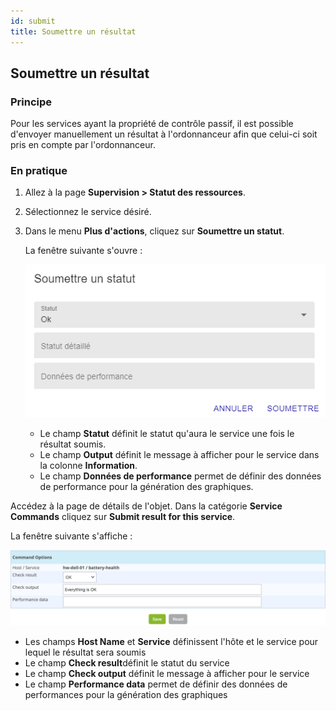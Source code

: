 ```yaml
---
id: submit
title: Soumettre un résultat
---
```


## Soumettre un résultat

### Principe

Pour les services ayant la propriété de contrôle passif, il est possible
d'envoyer manuellement un résultat à l'ordonnanceur afin que celui-ci
soit pris en compte par l'ordonnanceur.

### En pratique

<!--DOCUSAURUS_CODE_TABS-->

<!--Depuis la page Statut des ressources-->

1. Allez à la page **Supervision > Statut des ressources**.

2. Sélectionnez le service désiré.

3. Dans le menu **Plus d'actions**, cliquez sur **Soumettre un statut**.

    La fenêtre suivante s'ouvre :
    
    ![image](../assets/alerts/resources-status/submit-popup.png)

    -   Le champ **Statut** définit le statut qu'aura le service une fois le résultat soumis.
    -   Le champ **Output** définit le message à afficher pour le
        service dans la colonne **Information**.
    -   Le champ **Données de performance** permet de définir des données de
        performance pour la génération des graphiques.

<!--Depuis la page de supervision temps réel-->

Accédez à la page de détails de l'objet.
Dans la catégorie **Service Commands** cliquez sur **Submit result for
this service**.

La fenêtre suivante s'affiche :

![image](../assets/alerts/submitresult.png)

-   Les champs **Host Name** et **Service** définissent l'hôte et le
    service pour lequel le résultat sera soumis
-   Le champ **Check result**définit le statut du service
-   Le champ **Check output** définit le message à afficher pour le
    service
-   Le champ **Performance data** permet de définir des données de
    performances pour la génération des graphiques

<!--END_DOCUSAURUS_CODE_TABS-->